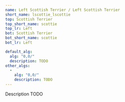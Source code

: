 ```yaml
---
name: Left Scottish Terrier / Left Scottish Terrier
short_name: lscottie_lscottie
top: Scottish Terrier
top_short_name: scottie
top_lr: Left
bot: Scottish Terrier
bot_short_name: scottie
bot_lr: Left

default_alg:
  alg: "0,0/"
  description: TODO
other_algs:
  -
    alg: "0,0/"
    description: TODO
---
```


Description TODO

